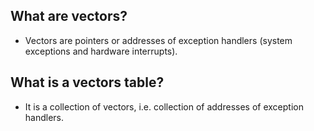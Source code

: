## What are vectors?
* Vectors are pointers or addresses of exception handlers (system exceptions
  and hardware interrupts).

## What is a vectors table?
* It is a collection of vectors, i.e. collection of addresses of exception
  handlers.

